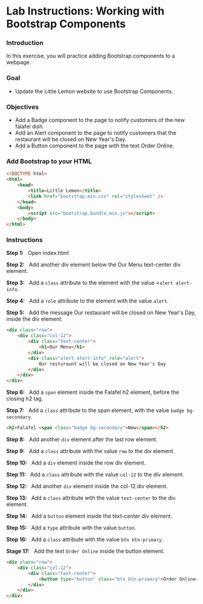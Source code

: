# Lab Instructions: Working with Bootstrap Components

### Introduction

In this exercise, you will practice adding Bootstrap components to a webpage.

### Goal

-   Update the Little Lemon website to use Bootstrap Components.

### Objectives

-   Add a Badge component to the page to notify customers of the new falafel dish.
-   Add an Alert component to the page to notify customers that the restaurant will be closed on New Year's Day.
-   Add a Button component to the page with the text Order Online.

### Add Bootstrap to your HTML

```HTML
<!DOCTYPE html>
<html>
    <head>
        <title>Little Lemon</title>
        <link href="bootstrap.min.css" rel="stylesheet" />
    </head>
    <body>
        <script src="bootstrap.bundle.min.js"></script>
    </body>
</html>
```

### Instructions

**Step 1:** &nbsp; Open index.html

**Step 2:** &nbsp; Add another div element below the Our Menu text-center div element.

**Step 3:** &nbsp; Add a `class` attribute to the element with the value <`alert alert-info`.

**Step 4:** &nbsp; Add a `role` attribute to the element with the value `alert`.

**Step 5:** &nbsp; Add the message Our restaurant will be closed on New Year's Day, inside the div element.

```HTML
<div class="row">
    <div class="col-12">
        <div class="text-center">
            <h1>Our Menu</h1>
        </div>
        <div class="alert alert-info" role="alert">
            Our resturaunt will be closed on New Year's Day
        </div>
    </div>
</div>
```

**Step 6:** &nbsp; Add a `span` element inside the Falafel h2 element, before the closing h2 tag.

**Step 7:** &nbsp; Add a `class` attribute to the span element, with the value `badge bg-secondary`.

```HTML
<h2>Falafel <span class="badge bg-secondary">New</span></h2>
```

**Step 8:** &nbsp; Add another `div` element after the last row element.

**Step 9:** &nbsp; Add a `class` attribute with the value `row` to the div element.

**Step 10:** &nbsp; Add a `div` element inside the row div element.

**Step 11:** &nbsp; Add a `class` attribute with the value `col-12` to the div element.

**Step 12:** &nbsp; Add another `div` element inside the col-12 div element.

**Step 13:** &nbsp; Add a `class` attribute with the value `text-center` to the div element.

**Step 14:** &nbsp; Add a `button` element inside the text-center div element.

**Step 15:** &nbsp; Add a `type` attribute with the value `button`.

**Step 16:** &nbsp; Add a `class` attribute with the value `btn btn-primary`.

**Stage 17:** &nbsp; Add the text `Order Online` inside the button element.

```HTML
<div class="row">
    <div class="col-12">
        <div class="text-center">
            <button type="button" class="btn btn-primary">Order Online</button>
        </div>
    </div>
</div>
```
